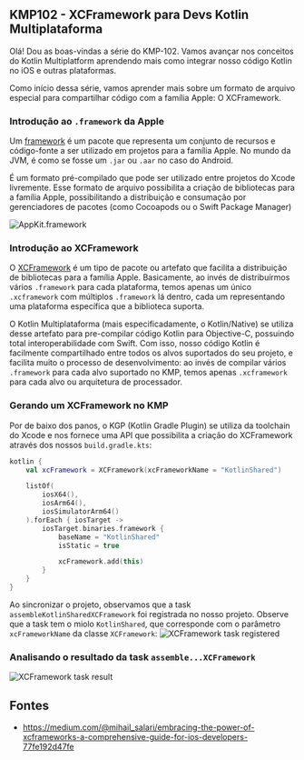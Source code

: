 ## KMP102 - XCFramework para Devs Kotlin Multiplataforma

Olá! Dou as boas-vindas a série do KMP-102. Vamos avançar nos conceitos do Kotlin Multiplatform aprendendo mais como integrar nosso código Kotlin no iOS e outras plataformas.

Como início dessa série, vamos aprender mais sobre um formato de arquivo especial para compartilhar código com a família Apple: O XCFramework.

### Introdução ao `.framework` da Apple

Um [framework](https://developer.apple.com/library/archive/documentation/MacOSX/Conceptual/BPFrameworks/Concepts/WhatAreFrameworks.html) é um pacote que representa um conjunto de recursos e código-fonte a ser utilizado em projetos para a família Apple. No mundo da JVM, é como se fosse um `.jar` ou `.aar` no caso do Android. 

É um formato pré-compilado que pode ser utilizado entre projetos do Xcode livremente. Esse formato de arquivo possibilita a criação de bibliotecas para a família Apple, possibilitando a distribuição e consumação por gerenciadores de pacotes (como Cocoapods ou o Swift Package Manager)

![AppKit.framework](https://developer.apple.com/library/archive/documentation/General/Conceptual/DevPedia-CocoaCore/Art/framework_2x.png)

### Introdução ao XCFramework

O [XCFramework](https://developer.apple.com/documentation/xcode/creating-a-multi-platform-binary-framework-bundle) é um tipo de pacote ou artefato que facilita a distribuição de bibliotecas para a família Apple. Basicamente, ao invés de distribuírmos vários `.framework` para cada plataforma, temos apenas um único `.xcframework` com múltiplos `.framework` lá dentro, cada um representando uma plataforma específica que a biblioteca suporta.

O Kotlin Multiplataforma (mais especificadamente, o Kotlin/Native) se utiliza desse artefato para pre-compilar código Kotlin para Objective-C, possuindo total interoperabilidade com Swift. Com isso, nosso código Kotlin é facilmente compartilhado entre todos os alvos suportados do seu projeto, e facilita muito o processo de desenvolvimento: ao invés de compilar vários `.framework` para cada alvo suportado no KMP, temos apenas `.xcframework` para cada alvo ou arquitetura de processador.



### Gerando um XCFramework no KMP

Por de baixo dos panos, o KGP (Kotlin Gradle Plugin) se utiliza da toolchain do Xcode e nos fornece uma API que possibilita a criação do XCFramework através dos nossos `build.gradle.kts`:

```kotlin
kotlin {
    val xcFramework = XCFramework(xcFrameworkName = "KotlinShared")

    listOf(
        iosX64(),
        iosArm64(),
        iosSimulatorArm64()
    ).forEach { iosTarget ->
        iosTarget.binaries.framework {
            baseName = "KotlinShared"
            isStatic = true

            xcFramework.add(this)
        }
    }
}
```

Ao sincronizar o projeto, observamos que a task `assembleKotlinSharedXCFramework` foi registrada no nosso projeto. Observe que a task tem o miolo `KotlinShared`, que corresponde com o parâmetro `xcFrameworkName` da classe `XCFramework`:
![XCFramework task registered](https://github.com/rsicarelli/KMP-101/blob/main/posts/assets/xcframework-gradle-task?raw=true)

### Analisando o resultado da task `assemble...XCFramework`

![XCFramework task result](https://github.com/rsicarelli/KMP-101/blob/main/posts/assets/xcframework-task-result?raw=true)

## Fontes

- https://medium.com/@mihail_salari/embracing-the-power-of-xcframeworks-a-comprehensive-guide-for-ios-developers-77fe192d47fe
